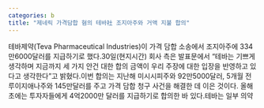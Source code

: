 ```yaml
---
categories: b
title: "제네릭 가격담합 혐의 테바社 조지아주와 거액 지불 합의"
---
```

테바제약(Teva Pharmaceutical Industries)이 가격 담합 소송에서 조지아주에 334만6000달러를 지급하기로 했다.30일(현지시간) 회사 측은 발표문에서 “테바는 기쁘게 생각하며 지금까지 세 가지 안건 대한 합의 금액이 우리 주장에 대한 입장을 반영하고 있다고 생각한다”고 밝혔다.이번 합의는 지난해 미시시피주와 92만5000달러, 5개월 전 루이지애나주와 145만달러를 주고 가격 담합 청구 사건을 해결한 데 이은 것이다. 올해 초에는 투자자들에게 4억2000만 달러를 지급하기로 합의한 바 있다.테바는 일부 의약